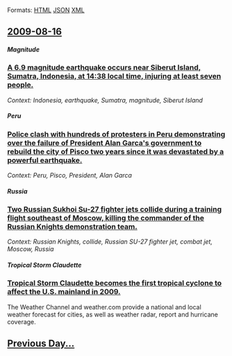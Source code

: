 
Formats: [HTML](2009/08/16/index.html)  [JSON](2009/08/16/index.json)  [XML](2009/08/16/index.xml)  

## [2009-08-16](/news/2009/08/16/index.md)

##### Magnitude
### [ A 6.9 magnitude earthquake occurs near Siberut Island, Sumatra, Indonesia, at 14:38 local time, injuring at least seven people. ](/news/2009/08/16/a-6-9-magnitude-earthquake-occurs-near-siberut-island-sumatra-indonesia-at-14-38-local-time-injuring-at-least-seven-people.md)
_Context: Indonesia, earthquake, Sumatra, magnitude, Siberut Island_

##### Peru
### [ Police clash with hundreds of protesters in Peru demonstrating over the failure of President Alan Garca's government to rebuild the city of Pisco two years since it was devastated by a powerful earthquake. ](/news/2009/08/16/police-clash-with-hundreds-of-protesters-in-peru-demonstrating-over-the-failure-of-president-alan-garcia-s-government-to-rebuild-the-city-o.md)
_Context: Peru, Pisco, President, Alan Garca_

##### Russia
### [ Two Russian Sukhoi Su-27 fighter jets collide during a training flight southeast of Moscow, killing the commander of the Russian Knights demonstration team. ](/news/2009/08/16/two-russian-sukhoi-su-27-fighter-jets-collide-during-a-training-flight-southeast-of-moscow-killing-the-commander-of-the-russian-knights-de.md)
_Context: Russian Knights, collide, Russian SU-27 fighter jet, combat jet, Moscow, Russia_

##### Tropical Storm Claudette
### [ Tropical Storm Claudette becomes the first tropical cyclone to affect the U.S. mainland in 2009. ](/news/2009/08/16/tropical-storm-claudette-becomes-the-first-tropical-cyclone-to-affect-the-u-s-mainland-in-2009.md)
The Weather Channel and weather.com provide a national and local weather forecast for cities, as well as weather radar, report and hurricane coverage.

## [Previous Day...](/news/2009/08/15/index.md)


